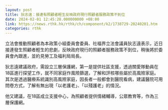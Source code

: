 ```yaml
---
layout: post
title: 狄志遠：接連有照顧者輕生反映政府現行照顧者服務政策不到位
date: 2024-02-01 12:45:28.000000000 +08:00
link: https://news.rthk.hk/rthk/ch/component/k2/1738729-20240201.htm
categories: rthk
---
```


立法會推動照顧者為本政策小組委員會委員、社福界立法會議員狄志遠表示，近日接連發生照顧者輕生的悲劇，反映政府現行的照顧者服務政策不到位，稍後將於委員會內跟進，並約見勞工及福利局局長。

狄志遠建議政府，需設立三層保護網，第一是提供社區支援，透過關愛隊動員在18區進行探望工作，就不同家庭作風險篩選，了解和評核哪些屬於高風險家庭。其次是透過醫療系統識別高風險家庭，因長者一般都會到醫院看病，建議醫院可用問卷方式，了解有無出現「以老護老」、「以殘護老」的情況。

他又建議，在18區成立支援中心，為照顧者提供情緒輔導，公眾教育等，作為三層保護網。
